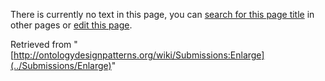 There is currently no text in this page, you can [search for this page title](http://ontologydesignpatterns.org/wiki/Special:Search/Enlarge "Special:Search/Enlarge") in other pages or [edit this page](http://ontologydesignpatterns.org/wiki/index.php?title=Submissions:Enlarge&action=edit "http://ontologydesignpatterns.org/wiki/index.php?title=Submissions:Enlarge&action=edit").






Retrieved from "[http://ontologydesignpatterns.org/wiki/Submissions:Enlarge](../Submissions/Enlarge)"